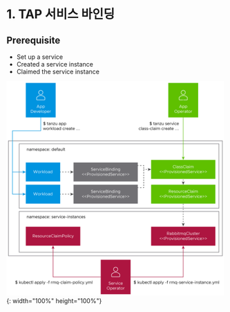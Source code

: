 # 1. TAP 서비스 바인딩
## Prerequisite
- Set up a service
- Created a service instance
- Claimed the service instance

![img.png](img.png) {: width="100%" height="100%"}